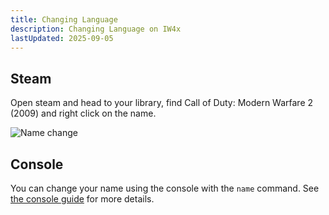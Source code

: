 ```yaml
---
title: Changing Language
description: Changing Language on IW4x
lastUpdated: 2025-09-05
---
```


## Steam

Open steam and head to your library, find Call of Duty: Modern Warfare 2 (2009) and right click on the name.

![Name change](../../../assets/img/changelanguage/changelanguage_01.gif)

## Console

You can change your name using the console with the `name` command. See [the console guide](/guides/console/) for more details.